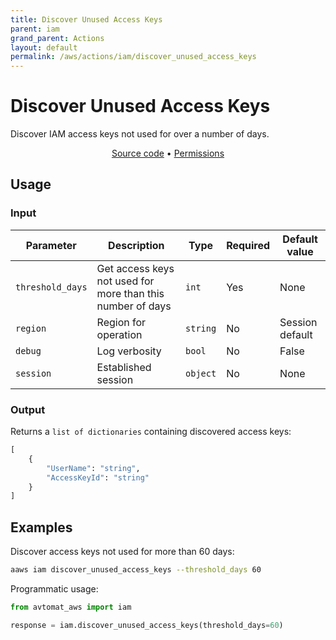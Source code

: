 ```yaml
---
title: Discover Unused Access Keys
parent: iam
grand_parent: Actions
layout: default
permalink: /aws/actions/iam/discover_unused_access_keys
---
```


# Discover Unused Access Keys

Discover IAM access keys not used for over a number of days.<br/>

<p align="center">
   <a href="https://github.com/avtomat-hub/avtomat-aws/tree/main/avtomat_aws/iam/discover_unused_access_keys.py">Source code</a> •
   <a href="/aws/permissions/iam/discover_unused_access_keys">Permissions</a>
</p>

## Usage

### Input

| Parameter        | Description                                                | Type     | Required | Default value   |
|------------------|------------------------------------------------------------|----------|----------|-----------------|
| `threshold_days` | Get access keys not used for more than this number of days | `int`    | Yes      | None            |
| `region`         | Region for operation                                       | `string` | No       | Session default |
| `debug`          | Log verbosity                                              | `bool`   | No       | False           |
| `session`        | Established session                                        | `object` | No       | None            |

### Output

Returns a `list of dictionaries` containing discovered access keys:

```python
[
    {
        "UserName": "string",
        "AccessKeyId": "string"
    }
]
```

## Examples

Discover access keys not used for more than 60 days:

```bash
aaws iam discover_unused_access_keys --threshold_days 60
```

Programmatic usage:

```python
from avtomat_aws import iam

response = iam.discover_unused_access_keys(threshold_days=60)
```